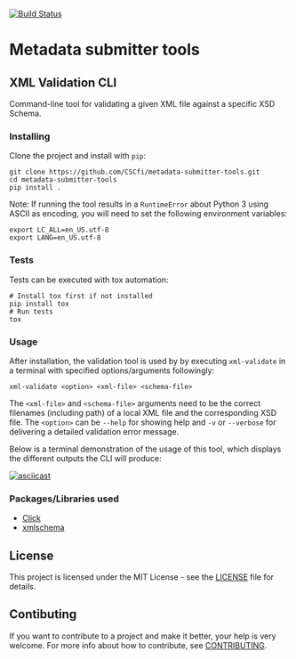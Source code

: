 [![Build Status](https://travis-ci.com/CSCfi/metadata-submitter-tools.svg?branch=master)](https://travis-ci.com/CSCfi/metadata-submitter-tools)

# Metadata submitter tools

## XML Validation CLI

Command-line tool for validating a given XML file against a specific XSD Schema.

### Installing

Clone the project and install with `pip`:
```
git clone https://github.com/CSCfi/metadata-submitter-tools.git
cd metadata-submitter-tools
pip install .
```

Note: If running the tool results in a `RuntimeError` about Python 3 using ASCII as encoding,
you will need to set the following environment variables:
```
export LC_ALL=en_US.utf-8
export LANG=en_US.utf-8
```

### Tests

Tests can be executed with tox automation:
```
# Install tox first if not installed
pip install tox
# Run tests
tox
```

### Usage

After installation, the validation tool is used by by executing `xml-validate` in a terminal with specified options/arguments followingly:

```
xml-validate <option> <xml-file> <schema-file>
```

The `<xml-file>` and `<schema-file>` arguments need to be the correct filenames (including path) of a local XML file and the corresponding XSD file.
The `<option>` can be `--help` for showing help and `-v` or `--verbose` for delivering a detailed validation error message.

Below is a terminal demonstration of the usage of this tool, which displays the different outputs the CLI will produce:

[![asciicast](https://asciinema.org/a/ykioH41E9Y38fG404hReQedyc.svg)](https://asciinema.org/a/ykioH41E9Y38fG404hReQedyc)

### Packages/Libraries used

* [Click](https://click.palletsprojects.com/en/7.x/)
* [xmlschema](https://xmlschema.readthedocs.io/en/latest/index.html)

## License

This project is licensed under the MIT License - see the [LICENSE](LICENSE) file for details.

## Contibuting

If you want to contribute to a project and make it better, your help is very welcome. For more info about how to contribute, see [CONTRIBUTING](CONTRIBUTING.md).
